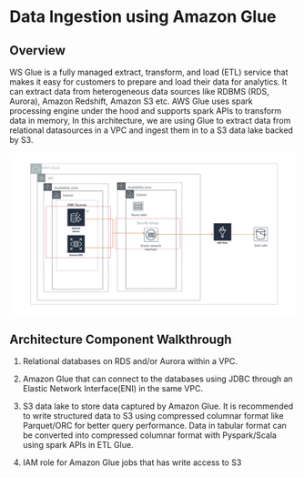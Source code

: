 # Data Ingestion using Amazon Glue

## Overview

WS Glue is a fully managed extract, transform, and load (ETL) service that makes it easy for customers to prepare and load their data for analytics. It can extract data from heterogeneous data sources like RDBMS (RDS, Aurora), Amazon Redshift, Amazon S3 etc. AWS Glue uses spark processing engine under the hood and supports spark APIs to transform data in memory, In this architecture, we are using Glue to extract data from relational datasources in a VPC and ingest them in to a S3 data lake backed by S3.

![Data Ingestion Amazon Glue](ingestion-aws-glue.png)

## Architecture Component Walkthrough

1. Relational databases on RDS and/or Aurora within a VPC.

2. Amazon Glue that can connect to the databases using JDBC through an Elastic Network Interface(ENI) in the same VPC.

3.  S3 data lake to store data captured by Amazon Glue. It is recommended to write structured data to S3 using compressed columnar format like Parquet/ORC for better query performance. Data in tabular format can be converted into compressed columnar format with Pyspark/Scala using spark APIs in ETL Glue.

4. IAM role for Amazon Glue jobs that has   write access to S3
